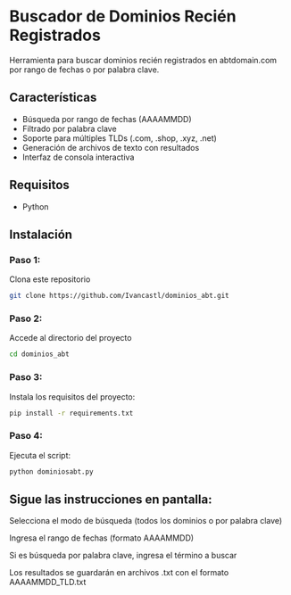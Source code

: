 # Buscador de Dominios Recién Registrados

Herramienta para buscar dominios recién registrados en abtdomain.com por rango de fechas o por palabra clave.

## Características

- Búsqueda por rango de fechas (AAAAMMDD)
- Filtrado por palabra clave
- Soporte para múltiples TLDs (.com, .shop, .xyz, .net)
- Generación de archivos de texto con resultados
- Interfaz de consola interactiva

## Requisitos

- Python

## Instalación

### **Paso 1:**
Clona este repositorio
```bash
git clone https://github.com/Ivancastl/dominios_abt.git
```

### **Paso 2:**
Accede al directorio del proyecto
```bash
cd dominios_abt
```

### **Paso 3:**
Instala los requisitos del proyecto:
```bash
pip install -r requirements.txt
```

### **Paso 4:**
Ejecuta el script:
```bash
python dominiosabt.py
```


## Sigue las instrucciones en pantalla:

Selecciona el modo de búsqueda (todos los dominios o por palabra clave)

Ingresa el rango de fechas (formato AAAAMMDD)

Si es búsqueda por palabra clave, ingresa el término a buscar

Los resultados se guardarán en archivos .txt con el formato AAAAMMDD_TLD.txt
